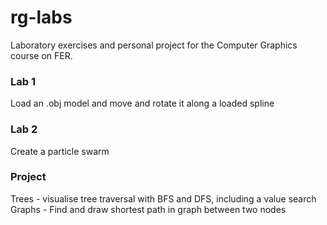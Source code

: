 # rg-labs

Laboratory exercises and personal project for the Computer Graphics course on FER.

### Lab 1

Load an .obj model and move and rotate it along a loaded spline

### Lab 2

Create a particle swarm

### Project

Trees - visualise tree traversal with BFS and DFS, including a value search
Graphs - Find and draw shortest path in graph between two nodes
